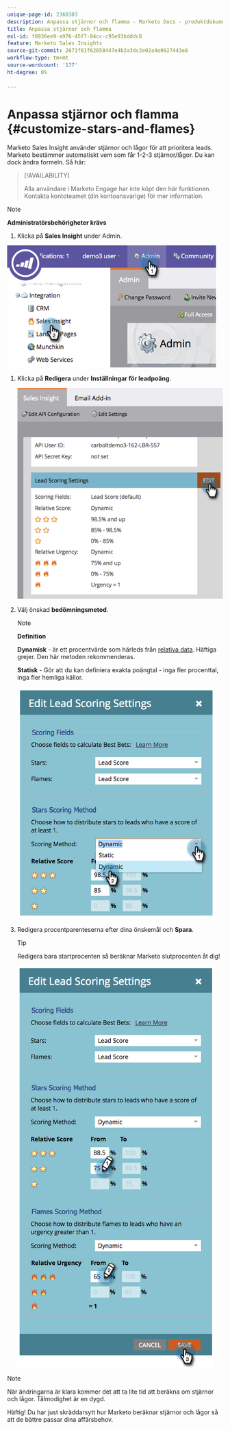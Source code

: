 ```yaml
---
unique-page-id: 2360303
description: Anpassa stjärnor och flamma - Marketo Docs - produktdokumentation
title: Anpassa stjärnor och flamma
exl-id: f8936ee9-a976-45f7-84cc-c95e93bdddc8
feature: Marketo Sales Insights
source-git-commit: 2671f81f62658447e4b2a3dc2e02a4e0927443e8
workflow-type: tm+mt
source-wordcount: '177'
ht-degree: 0%

---
```


# Anpassa stjärnor och flamma {#customize-stars-and-flames}

Marketo Sales Insight använder stjärnor och lågor för att prioritera leads. Marketo bestämmer automatiskt vem som får 1-2-3 stjärnor/lågor. Du kan dock ändra formeln. Så här:

>[!AVAILABILITY]
>
>Alla användare i Marketo Engage har inte köpt den här funktionen. Kontakta kontoteamet (din kontoansvarige) för mer information.

>[!NOTE]
>
>**Administratörsbehörigheter krävs**

1. Klicka på **Sales Insight** under Admin.

![](assets/image2014-9-16-13-3a38-3a6.png)

1. Klicka på **Redigera** under **Inställningar för leadpoäng**.

   ![](assets/image2014-9-16-13-3a38-3a17.png)

1. Välj önskad **bedömningsmetod**.

   >[!NOTE]
   >
   >**Definition**
   >
   >**Dynamisk** - är ett procentvärde som härleds från [relativa data](/help/marketo/product-docs/marketo-sales-insight/msi-for-salesforce/features/stars-and-flames/priority-urgency-relative-score-and-best-bets.md). Häftiga grejer. Den här metoden rekommenderas.
   >
   >**Statisk** - Gör att du kan definiera exakta poängtal - inga fler procenttal, inga fler hemliga källor.

   ![](assets/image2014-9-16-13-3a38-3a31.png)

1. Redigera procentparenteserna efter dina önskemål och **Spara**.

   >[!TIP]
   >
   >Redigera bara startprocenten så beräknar Marketo slutprocenten åt dig!

   ![](assets/image2014-9-16-13-3a38-3a49.png)

>[!NOTE]
>
>När ändringarna är klara kommer det att ta lite tid att beräkna om stjärnor och lågor. Tålmodighet är en dygd.

Häftig! Du har just skräddarsytt hur Marketo beräknar stjärnor och lågor så att de bättre passar dina affärsbehov.
